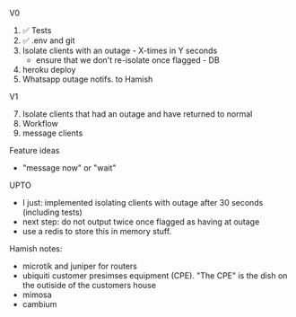 V0

1. ✅ Tests
2. ✅ .env and git
3. Isolate clients with an outage - X-times in Y seconds
     - ensure that we don't re-isolate once flagged - DB
6. heroku deploy
5. Whatsapp outage notifs. to Hamish

V1

7. Isolate clients that had an outage and have returned to normal
7. Workflow
8. message clients

Feature ideas

- "message now" or "wait"

UPTO

- I just: implemented isolating clients with outage after 30 seconds (including tests)
- next step: do not output twice once flagged as having at outage
- use a redis to store this in memory stuff.

Hamish notes:

- microtik and juniper for routers
- ubiquiti customer presimses equipment (CPE).  "The CPE" is the dish on the outiside of the customers house
- mimosa
- cambium